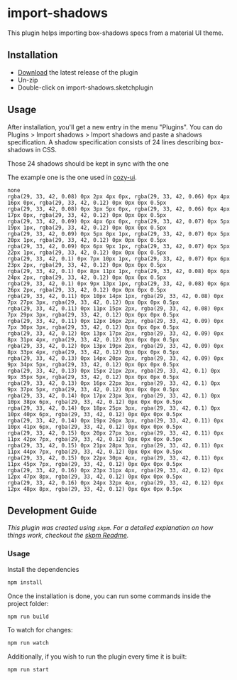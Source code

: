 # import-shadows

This plugin helps importing box-shadows specs from a material UI theme.

## Installation

- [Download](../../releases/latest/download/import-shadows.sketchplugin.zip) the latest release of the plugin
- Un-zip
- Double-click on import-shadows.sketchplugin

## Usage

After installation, you'll get a new entry in the menu "Plugins". You can do Plugins > Import shadows > Import shadows and paste 
a shadows specification. A shadow specification consists of 24 lines describing box-shadows in CSS.

Those 24 shadows should be kept in sync with the one 

The example one is the one used in [cozy-ui](https://github.com/cozy/cozy-ui).

```
none
rgba(29, 33, 42, 0.08) 0px 2px 4px 0px, rgba(29, 33, 42, 0.06) 0px 4px 16px 0px, rgba(29, 33, 42, 0.12) 0px 0px 0px 0.5px
rgba(29, 33, 42, 0.08) 0px 3px 5px 0px, rgba(29, 33, 42, 0.06) 0px 4px 17px 0px, rgba(29, 33, 42, 0.12) 0px 0px 0px 0.5px
rgba(29, 33, 42, 0.09) 0px 4px 6px 0px, rgba(29, 33, 42, 0.07) 0px 5px 19px 1px, rgba(29, 33, 42, 0.12) 0px 0px 0px 0.5px
rgba(29, 33, 42, 0.09) 0px 5px 8px 1px, rgba(29, 33, 42, 0.07) 0px 5px 20px 1px, rgba(29, 33, 42, 0.12) 0px 0px 0px 0.5px
rgba(29, 33, 42, 0.09) 0px 6px 9px 1px, rgba(29, 33, 42, 0.07) 0px 5px 22px 1px, rgba(29, 33, 42, 0.12) 0px 0px 0px 0.5px
rgba(29, 33, 42, 0.1) 0px 7px 10px 1px, rgba(29, 33, 42, 0.07) 0px 6px 23px 2px, rgba(29, 33, 42, 0.12) 0px 0px 0px 0.5px
rgba(29, 33, 42, 0.1) 0px 8px 11px 1px, rgba(29, 33, 42, 0.08) 0px 6px 24px 2px, rgba(29, 33, 42, 0.12) 0px 0px 0px 0.5px
rgba(29, 33, 42, 0.1) 0px 9px 13px 1px, rgba(29, 33, 42, 0.08) 0px 6px 26px 2px, rgba(29, 33, 42, 0.12) 0px 0px 0px 0.5px
rgba(29, 33, 42, 0.11) 0px 10px 14px 1px, rgba(29, 33, 42, 0.08) 0px 7px 27px 3px, rgba(29, 33, 42, 0.12) 0px 0px 0px 0.5px
rgba(29, 33, 42, 0.11) 0px 11px 15px 2px, rgba(29, 33, 42, 0.08) 0px 7px 29px 3px, rgba(29, 33, 42, 0.12) 0px 0px 0px 0.5px
rgba(29, 33, 42, 0.11) 0px 12px 16px 2px, rgba(29, 33, 42, 0.09) 0px 7px 30px 3px, rgba(29, 33, 42, 0.12) 0px 0px 0px 0.5px
rgba(29, 33, 42, 0.12) 0px 13px 17px 2px, rgba(29, 33, 42, 0.09) 0px 8px 31px 4px, rgba(29, 33, 42, 0.12) 0px 0px 0px 0.5px
rgba(29, 33, 42, 0.12) 0px 13px 19px 2px, rgba(29, 33, 42, 0.09) 0px 8px 33px 4px, rgba(29, 33, 42, 0.12) 0px 0px 0px 0.5px
rgba(29, 33, 42, 0.13) 0px 14px 20px 2px, rgba(29, 33, 42, 0.09) 0px 9px 34px 5px, rgba(29, 33, 42, 0.12) 0px 0px 0px 0.5px
rgba(29, 33, 42, 0.13) 0px 15px 21px 2px, rgba(29, 33, 42, 0.1) 0px 9px 35px 5px, rgba(29, 33, 42, 0.12) 0px 0px 0px 0.5px
rgba(29, 33, 42, 0.13) 0px 16px 22px 3px, rgba(29, 33, 42, 0.1) 0px 9px 37px 5px, rgba(29, 33, 42, 0.12) 0px 0px 0px 0.5px
rgba(29, 33, 42, 0.14) 0px 17px 23px 3px, rgba(29, 33, 42, 0.1) 0px 10px 38px 6px, rgba(29, 33, 42, 0.12) 0px 0px 0px 0.5px
rgba(29, 33, 42, 0.14) 0px 18px 25px 3px, rgba(29, 33, 42, 0.1) 0px 10px 40px 6px, rgba(29, 33, 42, 0.12) 0px 0px 0px 0.5px
rgba(29, 33, 42, 0.14) 0px 19px 26px 3px, rgba(29, 33, 42, 0.11) 0px 10px 41px 6px, rgba(29, 33, 42, 0.12) 0px 0px 0px 0.5px
rgba(29, 33, 42, 0.15) 0px 20px 27px 3px, rgba(29, 33, 42, 0.11) 0px 11px 42px 7px, rgba(29, 33, 42, 0.12) 0px 0px 0px 0.5px
rgba(29, 33, 42, 0.15) 0px 21px 28px 3px, rgba(29, 33, 42, 0.11) 0px 11px 44px 7px, rgba(29, 33, 42, 0.12) 0px 0px 0px 0.5px
rgba(29, 33, 42, 0.15) 0px 22px 30px 4px, rgba(29, 33, 42, 0.11) 0px 11px 45px 7px, rgba(29, 33, 42, 0.12) 0px 0px 0px 0.5px
rgba(29, 33, 42, 0.16) 0px 23px 31px 4px, rgba(29, 33, 42, 0.12) 0px 12px 47px 8px, rgba(29, 33, 42, 0.12) 0px 0px 0px 0.5px
rgba(29, 33, 42, 0.16) 0px 24px 32px 4px, rgba(29, 33, 42, 0.12) 0px 12px 48px 8px, rgba(29, 33, 42, 0.12) 0px 0px 0px 0.5px
```

## Development Guide

_This plugin was created using `skpm`. For a detailed explanation on how things work, checkout the [skpm Readme](https://github.com/skpm/skpm/blob/master/README.md)._

### Usage

Install the dependencies

```bash
npm install
```

Once the installation is done, you can run some commands inside the project folder:

```bash
npm run build
```

To watch for changes:

```bash
npm run watch
```

Additionally, if you wish to run the plugin every time it is built:

```bash
npm run start
```
